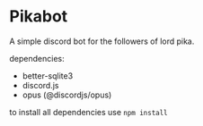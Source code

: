 # Pikabot
A simple discord bot for the followers of lord pika.

dependencies:
 - better-sqlite3
 - discord.js
 - opus (@discordjs/opus)

to install all dependencies use `npm install`
